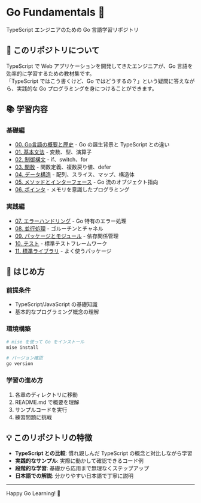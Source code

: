 # Go Fundamentals 🚀

TypeScript エンジニアのための Go 言語学習リポジトリ

## 🎯 このリポジトリについて

TypeScript で Web アプリケーションを開発してきたエンジニアが、Go 言語を効率的に学習するための教材集です。  
「TypeScript ではこう書くけど、Go ではどうするの？」という疑問に答えながら、実践的な Go プログラミングを身につけることができます。

## 📚 学習内容

### 基礎編
- [00. Go言語の概要と歴史](./00-introduction/README.md) - Go の誕生背景と TypeScript との違い
- [01. 基本文法](./01-basics/README.md) - 変数、型、演算子
- [02. 制御構文](./02-control-flow/README.md) - if、switch、for
- [03. 関数](./03-functions/README.md) - 関数定義、複数戻り値、defer
- [04. データ構造](./04-data-structures/README.md) - 配列、スライス、マップ、構造体
- [05. メソッドとインターフェース](./05-methods-interfaces/README.md) - Go 流のオブジェクト指向
- [06. ポインタ](./06-pointers/README.md) - メモリを意識したプログラミング

### 実践編
- [07. エラーハンドリング](./07-error-handling/README.md) - Go 特有のエラー処理
- [08. 並行処理](./08-concurrency/README.md) - ゴルーチンとチャネル
- [09. パッケージとモジュール](./09-packages-modules/README.md) - 依存関係管理
- [10. テスト](./10-testing/README.md) - 標準テストフレームワーク
- [11. 標準ライブラリ](./11-standard-library/README.md) - よく使うパッケージ

## 🚀 はじめ方

### 前提条件
- TypeScript/JavaScript の基礎知識
- 基本的なプログラミング概念の理解

### 環境構築
```bash
# mise を使って Go をインストール
mise install

# バージョン確認
go version
```

### 学習の進め方
1. 各章のディレクトリに移動
2. README.md で概要を理解
3. サンプルコードを実行
4. 練習問題に挑戦

## 💡 このリポジトリの特徴

- **TypeScript との比較**: 慣れ親しんだ TypeScript の概念と対比しながら学習
- **実践的なサンプル**: 実際に動かして確認できるコード例
- **段階的な学習**: 基礎から応用まで無理なくステップアップ
- **日本語での解説**: 分かりやすい日本語で丁寧に説明

---

Happy Go Learning! 🎉
